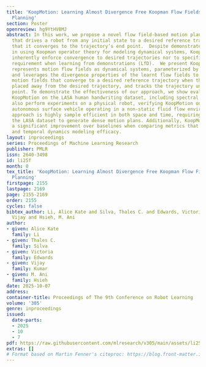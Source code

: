 ```yaml
---
title: 'KoopMotion: Learning Almost Divergence Free Koopman Flow Fields for Motion
  Planning'
section: Poster
openreview: hg9YtHV8MJ
abstract: In this work, we propose a novel flow field-based motion planning method
  that drives a robot from any initial state to a desired reference trajectory such
  that it converges to the trajectory’s end point.  Despite demonstrated efficacy
  in using Koopman operator theory for modeling dynamical systems, Koopman does not
  inherently enforce convergence to desired trajectories nor to specified goals, a
  requirement when learning from demonstrations (LfD).  We present KoopMotion which
  represents motion flow fields as dynamical systems, parameterized by Koopman Operators,
  and leverages the divergence properties of the learnt flow fields to obtain smooth
  motion fields that converge to a desired reference trajectory when the robot is
  placed away from the desired trajectory, and tracks the trajectory until the end
  point. To demonstrate the effectiveness of our approach, we show evaluations of
  KoopMotion on the LASA human handwriting dataset, including spectral analysis. We
  also perform experiments on a physical robot, verifying KoopMotion on a miniature
  autonomous surface vehicle operating in a non-static fluid flow environment. Our
  approach is highly sample efficient in both space and time, requiring only 3% of
  the LASA dataset to generate dense motion plans. Additionally, KoopMotion provides
  a significant improvement over baselines when comparing metrics that measure spatial
  and temporal dynamics modeling efficacy.
layout: inproceedings
series: Proceedings of Machine Learning Research
publisher: PMLR
issn: 2640-3498
id: li25f
month: 0
tex_title: 'KoopMotion: Learning Almost Divergence Free Koopman Flow Fields for Motion
  Planning'
firstpage: 2155
lastpage: 2169
page: 2155-2169
order: 2155
cycles: false
bibtex_author: Li, Alice Kate and Silva, Thales C. and Edwards, Victoria and Kumar,
  Vijay and Hsieh, M. Ani
author:
- given: Alice Kate
  family: Li
- given: Thales C.
  family: Silva
- given: Victoria
  family: Edwards
- given: Vijay
  family: Kumar
- given: M. Ani
  family: Hsieh
date: 2025-10-07
address:
container-title: Proceedings of The 9th Conference on Robot Learning
volume: '305'
genre: inproceedings
issued:
  date-parts:
  - 2025
  - 10
  - 7
pdf: https://raw.githubusercontent.com/mlresearch/v305/main/assets/li25f/li25f.pdf
extras: []
# Format based on Martin Fenner's citeproc: https://blog.front-matter.io/posts/citeproc-yaml-for-bibliographies/
---
```

